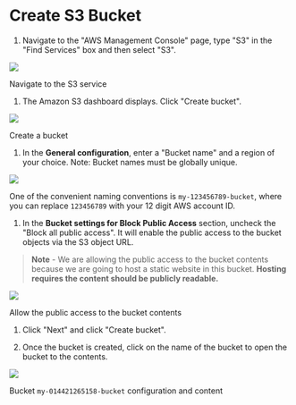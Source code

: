 # Create S3 Bucket

1. Navigate to the "AWS Management Console" page, type "S3" in the "Find Services" box and then select "S3".

![](https://video.udacity-data.com/topher/2021/January/5ffdd4be_screenshot-2021-01-12-at-10.26.14-pm/screenshot-2021-01-12-at-10.26.14-pm.png)

Navigate to the S3 service

1. The Amazon S3 dashboard displays. Click "Create bucket".

![](https://video.udacity-data.com/topher/2021/January/5ffd9da7_screenshot-2021-01-12-at-6.30.56-pm/screenshot-2021-01-12-at-6.30.56-pm.png)

Create a bucket

1. In the **General configuration**, enter a "Bucket name" and a region of your choice. Note: Bucket names must be globally unique.

![](https://video.udacity-data.com/topher/2021/January/5ffd9e16_screenshot-2021-01-12-at-6.32.23-pm/screenshot-2021-01-12-at-6.32.23-pm.png)

One of the convenient naming conventions is `my-123456789-bucket`, where you can replace `123456789` with your 12 digit AWS account ID.

1. In the **Bucket settings for Block Public Access** section, uncheck the "Block all public access". It will enable the public access to the bucket objects via the S3 object URL.
> 
> **Note** - We are allowing the public access to the bucket contents because we are going to host a static website in this bucket. **Hosting requires the content should be publicly readable.**

![](https://video.udacity-data.com/topher/2021/January/6007e3cf_screenshot-2021-01-20-at-1.20.16-pm/screenshot-2021-01-20-at-1.20.16-pm.png)

Allow the public access to the bucket contents

1. Click "Next" and click "Create bucket".

1. Once the bucket is created, click on the name of the bucket to open the bucket to the contents.

![](https://video.udacity-data.com/topher/2021/January/5ffd9e89_screenshot-2021-01-12-at-6.34.56-pm/screenshot-2021-01-12-at-6.34.56-pm.png)

Bucket `my-014421265158-bucket` configuration and content